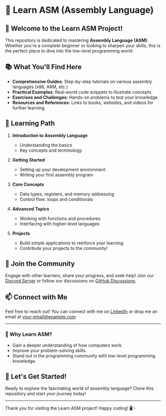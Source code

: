 # 🧠 Learn ASM (Assembly Language)

## 👋 Welcome to the Learn ASM Project!
This repository is dedicated to mastering **Assembly Language (ASM)**. Whether you're a complete beginner or looking to sharpen your skills, this is the perfect place to dive into the low-level programming world.

## 📚 What You'll Find Here
- **Comprehensive Guides**: Step-by-step tutorials on various assembly languages (x86, ARM, etc.)
- **Practical Examples**: Real-world code snippets to illustrate concepts.
- **Exercises and Challenges**: Hands-on problems to test your knowledge.
- **Resources and References**: Links to books, websites, and videos for further learning.

## 🌱 Learning Path
1. **Introduction to Assembly Language**
   - Understanding the basics
   - Key concepts and terminology

2. **Getting Started**
   - Setting up your development environment
   - Writing your first assembly program

3. **Core Concepts**
   - Data types, registers, and memory addressing
   - Control flow: loops and conditionals

4. **Advanced Topics**
   - Working with functions and procedures
   - Interfacing with higher-level languages

5. **Projects**
   - Build simple applications to reinforce your learning
   - Contribute your projects to the community!

## 💬 Join the Community
Engage with other learners, share your progress, and seek help! Join our [Discord Server](#) or follow our discussions on [GitHub Discussions](#).

## 📫 Connect with Me
Feel free to reach out! You can connect with me on [LinkedIn](https://www.linkedin.com/in/v%C5%A9-h%E1%BB%AFu-b%E1%BA%AFc-8a5b35215/) or drop me an email at [your-email@example.com](mailto:your-email@example.com).

---

### 🌟 Why Learn ASM?
- Gain a deeper understanding of how computers work.
- Improve your problem-solving skills.
- Stand out in the programming community with low-level programming knowledge.

## 🚀 Let's Get Started!
Ready to explore the fascinating world of assembly language? Clone this repository and start your journey today!

---

Thank you for visiting the Learn ASM project! Happy coding! 🖥️✨
